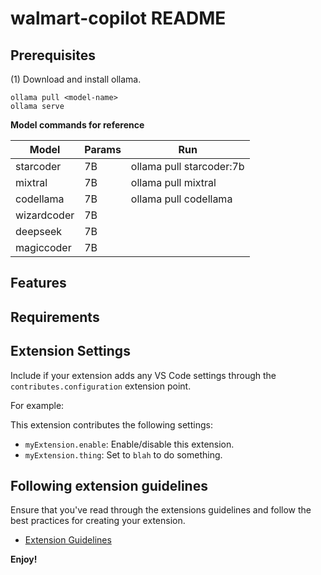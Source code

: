 # walmart-copilot README

## Prerequisites
(1) Download and install ollama. 

```
ollama pull <model-name>
ollama serve
```

**Model commands for reference** 

| Model    | Params | Run |
| -------- | ------- | ---- |
| starcoder  | 7B | ollama pull starcoder:7b |
| mixtral | 7B     | ollama pull mixtral  |
| codellama   | 7B  | ollama pull codellama |
| wizardcoder   | 7B    | |
| deepseek | 7B    | |
| magiccoder   | 7B    | |

## Features

## Requirements


## Extension Settings

Include if your extension adds any VS Code settings through the `contributes.configuration` extension point.

For example:

This extension contributes the following settings:

* `myExtension.enable`: Enable/disable this extension.
* `myExtension.thing`: Set to `blah` to do something.

## Following extension guidelines

Ensure that you've read through the extensions guidelines and follow the best practices for creating your extension.

* [Extension Guidelines](https://code.visualstudio.com/api/references/extension-guidelines)

**Enjoy!**
